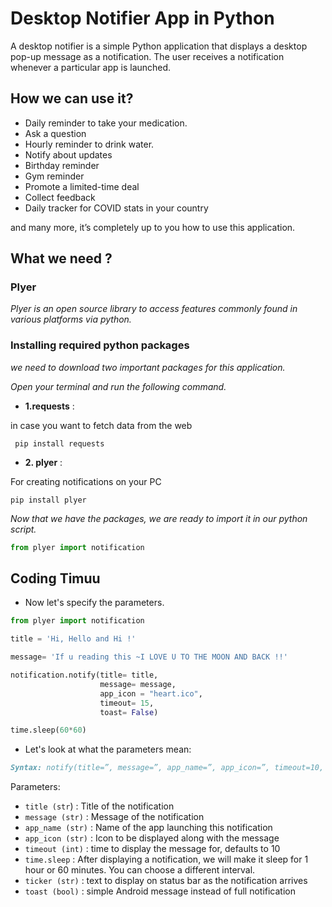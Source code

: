 # Desktop Notifier App in Python

A desktop notifier is a simple Python application that displays a desktop pop-up message as a notification. The user receives a notification whenever a particular app is launched.

## How we can use it?

- Daily reminder to take your medication.
- Ask a question
- Hourly reminder to drink water.
- Notify about updates
- Birthday reminder
- Gym reminder
- Promote a limited-time deal
- Collect feedback
- Daily tracker for COVID stats in your country

and many more, it’s completely up to you how to use this application.

## What we need ?

### Plyer

*Plyer is an open source library to access features commonly found in various platforms via python.*

### Installing required python packages

*we need to download two important packages for this application.*

*Open your terminal and run the following command.*

- **1.requests** :

in case you want to fetch data from the web

```terminal
 pip install requests
```

- **2. plyer** :

For creating notifications on your PC

```terminal
pip install plyer
```

*Now that we have the packages, we are ready to import it in our python script.*

```py
from plyer import notification
```

## Coding Timuu

- Now let's specify the parameters.

```py
from plyer import notification

title = 'Hi, Hello and Hi !'

message= 'If u reading this ~I LOVE U TO THE MOON AND BACK !!'

notification.notify(title= title,
                    message= message,
                    app_icon = "heart.ico",
                    timeout= 15,
                    toast= False)

time.sleep(60*60)
```

- Let's look at what the parameters mean:

```markdown
Syntax: notify(title=”, message=”, app_name=”, app_icon=”, timeout=10, ticker=”, toast=False)
```

Parameters:

- `title (str`) : Title of the notification
- `message (str)` : Message of the notification
- `app_name (str)` : Name of the app launching this notification
- `app_icon (str)` : Icon to be displayed along with the message
- `timeout (int)` : time to display the message for, defaults to 10
- `time.sleep` : After displaying a notification, we will make it sleep for 1 hour or 60 minutes. You can choose a different interval.
- `ticker (str)` : text to display on status bar as the notification arrives
- `toast (bool)` : simple Android message instead of full notification
